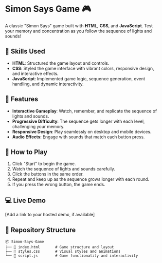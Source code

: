 # Simon Says Game 🎮

A classic "Simon Says" game built with **HTML**, **CSS**, and **JavaScript**. Test your memory and concentration as you follow the sequence of lights and sounds!

## 🔧 Skills Used
- **HTML**: Structured the game layout and controls.
- **CSS**: Styled the game interface with vibrant colors, responsive design, and interactive effects.
- **JavaScript**: Implemented game logic, sequence generation, event handling, and dynamic interactivity.

## 🌟 Features
- **Interactive Gameplay**: Watch, remember, and replicate the sequence of lights and sounds.
- **Progressive Difficulty**: The sequence gets longer with each level, challenging your memory.
- **Responsive Design**: Play seamlessly on desktop and mobile devices.
- **Audio Effects**: Engage with sounds that match each button press.

## 🚀 How to Play
1. Click "Start" to begin the game.
2. Watch the sequence of lights and sounds carefully.
3. Click the buttons in the same order.
4. Repeat and keep up as the sequence grows longer with each round.
5. If you press the wrong button, the game ends.

## 💻 Live Demo
[Add a link to your hosted demo, if available]

## 📂 Repository Structure
```plaintext
📦 Simon-Says-Game
├── 📄 index.html       # Game structure and layout
├── 📄 styles.css       # Visual styles and animations
└── 📄 script.js        # Game functionality and interactivity
